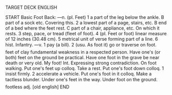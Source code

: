 TARGET DECK
ENGLISH

START
Basic
Foot
Back: —n. (pl. Feet) 1 a part of the leg below the ankle. B part of a sock etc. Covering this. 2 a lowest part of a page, stairs, etc. B end of a bed where the feet rest. C part of a chair, appliance, etc. On which it rests. 3 step, pace, or tread (fleet of foot). 4 (pl. Feet or foot) linear measure of 12 inches (30.48 cm). 5 metrical unit of verse forming part of a line. 6 hist. Infantry. —v. 1 pay (a bill). 2 (usu. As foot it) go or traverse on foot.  feet of clay fundamental weakness in a respected person. Have one's (or both) feet on the ground be practical. Have one foot in the grave be near death or very old. My foot! Int. Expressing strong contradiction. On foot walking. Put one's feet up colloq. Take a rest. Put one's foot down colloq. 1 insist firmly. 2 accelerate a vehicle. Put one's foot in it colloq. Make a tactless blunder. Under one's feet in the way. Under foot on the ground.  footless adj. [old english]
END
